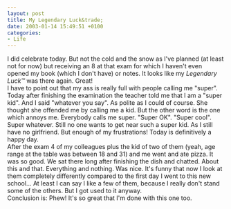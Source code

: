 ```yaml
---
layout: post
title: My Legendary Luck&trade;
date: 2003-01-14 15:49:51 +0100
categories:
- Life
---
```

<p>I did celebrate today. But not the cold and the snow as I've planned (at least not for now) but receiving an 8 at that exam for which I haven't even opened my book (which I don't have) or notes. It looks like my <i>Legendary Luck&trade;</i> was there again. Great!<br />
I have to point out that my ass is really full with people calling me "super". Today after finishing the examination the teacher told me that I am a "super kid". And I said "whatever you say". As polite as I could of course. She thought she offended me by calling me a kid. But the other word is the one which annoys me. Everybody calls me super. "Super OK". "Super cool". Super whatever. Still no one wants to get near such a super kid. As I still have no girlfriend. But enough of my frustrations! Today is definitively a happy day.<br />
After the exam 4 of my colleagues plus the kid of two of them (yeah, age range at the table was between 18 and 31) and me went and ate pizza. It was so good. We sat there long after finishing the dish and chatted. About this and that. Everything and nothing. Was nice. It's funny that now I look at them completely differently compared to the first day I went to this new school... At least I can say I like a few of them, because I really don't stand some of the others. But I got used to it anyway.<br />
Conclusion is: Phew! It's so great that I'm done with this one too.</p>
